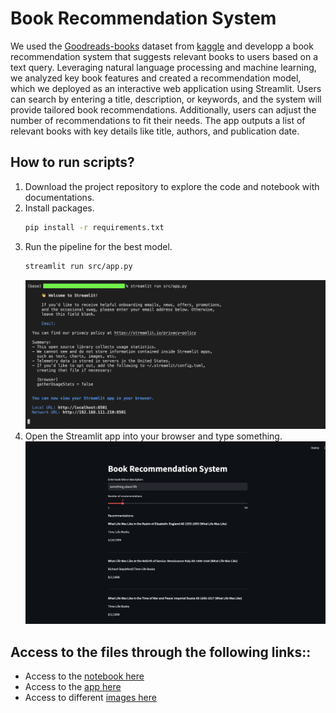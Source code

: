 # Book Recommendation System

We used the [Goodreads-books](https://www.kaggle.com/datasets/jealousleopard/goodreadsbooks) dataset from [kaggle](https://www.kaggle.com/datasets/jealousleopard/goodreadsbooks) and developp a book recommendation system that suggests relevant books to users based on a text query. Leveraging natural language processing and machine learning, we analyzed key book features and created a recommendation model, which we deployed as an interactive web application using Streamlit. Users can search by entering a title, description, or keywords, and the system will provide tailored book recommendations. Additionally, users can adjust the number of recommendations to fit their needs. The app outputs a list of relevant books with key details like title, authors, and publication date.


## How to run scripts?
1. Download the project repository to explore the code and notebook with documentations.
2. Install packages.
   ```bash
   pip install -r requirements.txt
   ```
4. Run the pipeline for the best model.
   ```bash
   streamlit run src/app.py
   ```
   ![](https://github.com/Engelbert107/Book-Recommendation-System/blob/main/images/streamlit_cmd.png)
5. Open the Streamlit app into your browser and type something.
   ![](https://github.com/Engelbert107/Book-Recommendation-System/blob/main/images/streamlit_browser.png)


## Access to the files through the following links::
- Access to the [notebook here](https://github.com/Engelbert107/Book-Recommendation-System/blob/main/notebook/BookRecommenderSystem.ipynb)
- Access to the [app here](https://github.com/Engelbert107/Book-Recommendation-System/blob/main/src/app.py)
- Access to different [images here](https://github.com/Engelbert107/Book-Recommendation-System/tree/main/images)

